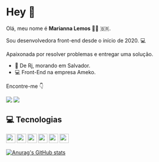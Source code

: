 
<h1>
Hey 👋
</h1>

<p>
Olá, meu nome é <strong>Marianna Lemos</strong> 👩🏼 🇧🇷.
</p>

<p>
Sou desenvolvedora front-end desde o início de 2020. 💻
</p>

<p>
Apaixonada por resolver problemas e entregar uma solução. 
</p>

- 📍 De Rj, morando em Salvador.
- 💻 Front-End na empresa Ameko. 

<p> Encontre-me 👇 </p>

<a href="https://www.linkedin.com/in/m-lemos07/" title="Entre em contato via E-mail">
<img src="https://img.shields.io/badge/-Linkedin-0e76a8?style=for-the-badge&logo=Linkedin&logoColor=white&link=https://www.linkedin.com/in/keidsonroby/" /></a>
<a href="https://criarmeulink.com.br/u/1623101973243" alt="Linkedin">
<img src="https://img.shields.io/badge/Microsoft_Outlook-0078D4?style=for-the-badge&logo=microsoft-outlook&logoColor=white" /></a>
</p>  

## 💻 Tecnologias

<p>

 <img src="https://img.shields.io/badge/-javascript-%23F7DF1E?style=flat-square&logo=javascript&logoColor=black" height="25"/>
<img src="https://img.shields.io/badge/react%20-%2320232a.svg?&style=for-the-badge&logo=react&logoColor=%2361DAFB" height="25"/>
<img src="https://img.shields.io/badge/-GitHub-181717?style=flat-square&logo=github" height="25"/>
<img src="https://img.shields.io/badge/CSS3-1572B6?style=for-the-badge&logo=css3&logoColor=white" height="25"/>
<img src="https://img.shields.io/badge/Sass-CC6699?style=for-the-badge&logo=sass&logoColor=white" height="25"/>
<img src="https://img.shields.io/badge/GraphQl-E10098?style=for-the-badge&logo=graphql&logoColor=white" height="25"/>
</p>

[![Anurag's GitHub stats](https://github-readme-stats.vercel.app/api?username=mlemos07&hide=issues,contribs,prs&count_private=true&theme=radical)](https://github.com/anuraghazra/github-readme-stats)
